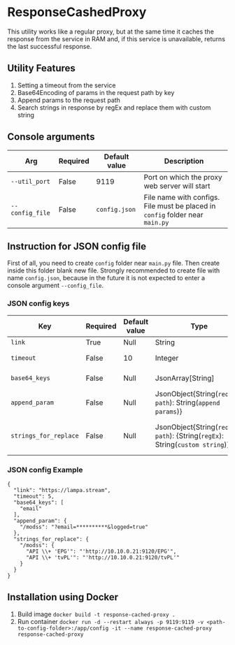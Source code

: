 # ResponseCashedProxy

This utility works like a regular proxy, but at the same time it caches the response from the service in RAM and, 
if this service is unavailable, returns the last successful response.

## Utility Features

1. Setting a timeout from the service
2. Base64Encoding of params in the request path by key
3. Append params to the request path
4. Search strings in response by regEx and replace them with custom string

## Console arguments

Arg | Required | Default value | Description
-|-|-|-
`--util_port` | False | 9119 | Port on which the proxy web server will start
`--config_file` | False | `config.json` | File name with configs. File must be placed in `config` folder near `main.py`

## Instruction for JSON config file

First of all, you need to create `config` folder near `main.py` file.
Then create inside this folder blank new file. Strongly recommended to create file with name `config.json`, 
because in the future it is not expected to enter a console argument `--config_file`.

### JSON config keys

Key | Required | Default value | Type | Description | Example
-|-|-|-|-|-
`link` | True | Null | String | Link to service | `"link": "https://<host>"`
`timeout` | False | 10 | Integer | Timeout from service | `"timeout": 2`
`base64_keys` | False | Null | JsonArray\[String] | Param keys for base64Encoding | `"base64_keys": ["email"]`
`append_param` | False | Null | JsonObject{String(`request path`): String(`append params`)} | Append params to the request path | `"append_param": {"/modss": "?email=*****&logged=true"}`
`strings_for_replace` | False | Null | JsonObject{String(`request path`): {String(`regEx`): String(`custom string`)}} | Request path where need to set a custom string by regEx | `"strings_for_replace": {"/modss": {"API \\+ 'EPG'": "'http://10.10.0.21:9120/EPG'", "API \\+ 'tvPL'": "'http://10.10.0.21:9120/tvPL'"}`

### JSON config Example

```
{
  "link": "https://lampa.stream",
  "timeout": 5,
  "base64_keys": [
    "email"
  ],
  "append_param": {
    "/modss": "?email=**********&logged=true"
  },
  "strings_for_replace": {
    "/modss": {
      "API \\+ 'EPG'": "'http://10.10.0.21:9120/EPG'",
      "API \\+ 'tvPL'": "'http://10.10.0.21:9120/tvPL'"
    }
  }
}
```

## Installation using Docker

1. Build image `docker build -t response-cached-proxy .`
2. Run container ```docker run -d
    --restart always
    -p 9119:9119
    -v <path-to-config-folder>:/app/config
    -it
    --name response-cached-proxy
    response-cached-proxy```